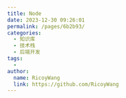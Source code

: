```yaml
---
title: Node
date: 2023-12-30 09:26:01
permalink: /pages/6b2b93/
categories:
  - 知识库
  - 技术栈
  - 后端开发
tags:
  - 
author: 
  name: RicoyWang
  link: https://github.com/RicoyWang
---
```

